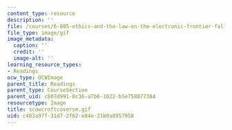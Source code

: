 ```yaml
---
content_type: resource
description: ''
file: /courses/6-805-ethics-and-the-law-on-the-electronic-frontier-fall-2005/c403a97f31d72f62e84e21b0a8957958_scowcroftcoversm.gif
file_type: image/gif
image_metadata:
  caption: ''
  credit: ''
  image-alt: ''
learning_resource_types:
- Readings
ocw_type: OCWImage
parent_title: Readings
parent_type: CourseSection
parent_uid: c807d991-0c36-a7b6-1022-b5e758877384
resourcetype: Image
title: scowcroftcoversm.gif
uid: c403a97f-31d7-2f62-e84e-21b0a8957958
---
```

